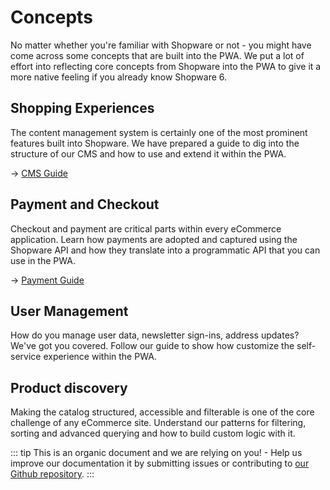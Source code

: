 # Concepts

No matter whether you're familiar with Shopware or not - you might have come across some concepts that are built into the PWA. We put a lot of effort into reflecting core concepts from Shopware into the PWA to give it a more native feeling if you already know Shopware 6.

## Shopping Experiences

The content management system is certainly one of the most prominent features built into Shopware. We have prepared a guide to dig into the structure of our CMS and how to use and extend it within the PWA. 

→ [CMS Guide](/guide/cms)

## Payment and Checkout

Checkout and payment are critical parts within every eCommerce application. Learn how payments are adopted and captured using the Shopware API and how they translate into a programmatic API that you can use in the PWA.

→ [Payment Guide](/guide/payment)

## User Management <Badge text="coming soon"/>

How do you manage user data, newsletter sign-ins, address updates? We've got you covered. Follow our guide to show how customize the self-service experience within the PWA.

<!-- → [User Management Guide](#) -->

## Product discovery <Badge text="coming soon"/>

Making the catalog structured, accessible and filterable is one of the core challenge of any eCommerce site. Understand our patterns for filtering, sorting and advanced querying and how to build custom logic with it.

<!-- → [Product Search Guide](#) -->

::: tip
This is an organic document and we are relying on you! - Help us improve our documentation it by submitting issues or contributing to [our Github repository](https://github.com/DivanteLtd/shopware-pwa).
:::